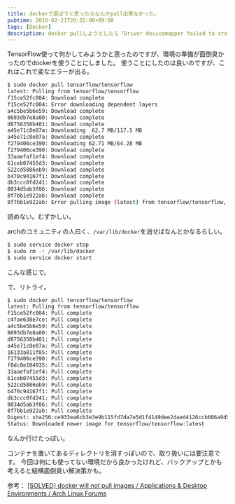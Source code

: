 ```yaml
---
title: dockerで遊ぼうと思ったらなんかpull出来なかった。
pubtime: 2016-02-21T20:55:00+09:00
tags: [Docker]
description: docker pullしようとしたら「Driver devicemapper failed to create image rootfs」という感じのエラーが出たので、それに対応した時のメモです。
---
```


TensorFlow使って何かしてみようかと思ったのですが、環境の準備が面倒臭かったのでdockerを使うことにしました。
使うことにしたのは良いのですが、これはこれで変なエラーが出る。
``` bash
$ sudo docker pull tensorflow/tensorflow
latest: Pulling from tensorflow/tensorflow
f15ce52fc004: Download complete 
f15ce52fc004: Error downloading dependent layers 
a4c5be5b6e59: Download complete 
8693db7e8a00: Download complete 
d8756350b401: Download complete 
a45e71c8e07a: Downloading  62.7 MB/117.5 MB
a45e71c8e07a: Download complete 
f279406ce390: Downloading 62.71 MB/64.28 MB
f279406ce390: Download complete 
33aaefaf1ef4: Download complete 
61ceb07455d3: Download complete 
522cd5886eb9: Download complete 
b470c94167f1: Download complete 
db3ccc0fd241: Download complete 
8034d5ab3f06: Download complete 
8f7bb1e922ab: Download complete 
8f7bb1e922ab: Error pulling image (latest) from tensorflow/tensorflow, endpoint: https://registry-1.docker.io/v1/, Driver devicemapper failed to create image rootfs f8f7bb1e922ab: Error pulling image (latest) from tensorflow/tensorflow, Driver devicemapper failed to create image rootfs f15ce52fc004a5c3eab9128a78f7c0c2135d4f726bc54f1373120ab3ff291bcc: Error running DeviceCreate (createSnapDevice) dm_task_run failFATA[0043] Error pulling image (latest) from tensorflow/tensorflow, Driver devicemapper failed to create image rootfs f15ce52fc004a5c3eab9128a78f7c0c2135d4f726bc54f1373120ab3ff291bcc: Error running DeviceCreate (createSnapDevice) dm_task_run failed
```
読めない。むずかしい。

archのコミュニティの人曰く、`/var/lib/docker`を消せばなんとかなるらしい。
``` bash
$ sudo service docker stop
$ sudo rm -r /var/lib/docker
$ sudo service docker start
```
こんな感じで。

で、リトライ。
``` bash
$ sudo docker pull tensorflow/tensorflow
latest: Pulling from tensorflow/tensorflow
f15ce52fc004: Pull complete 
c4fae638e7ce: Pull complete 
a4c5be5b6e59: Pull complete 
8693db7e8a00: Pull complete 
d8756350b401: Pull complete 
a45e71c8e07a: Pull complete 
16133a811f85: Pull complete 
f279406ce390: Pull complete 
f8dc0e184935: Pull complete 
33aaefaf1ef4: Pull complete 
61ceb07455d3: Pull complete 
522cd5886eb9: Pull complete 
b470c94167f1: Pull complete 
db3ccc0fd241: Pull complete 
8034d5ab3f06: Pull complete 
8f7bb1e922ab: Pull complete 
Digest: sha256:ce933ea6cb3e3e9b115fd7da7e5d1f4149dee2daed4126ccb606a9d546ae96ff
Status: Downloaded newer image for tensorflow/tensorflow:latest
```
なんか行けたっぽい。

コンテナを置いてあるディレクトリを消すっぽいので、取り扱いには要注意です。
今回は何にも使ってない環境だから良かったけれど、バックアップとかも考えると結構面倒臭い解決策かも。

参考： [[SOLVED] docker will not pull images / Applications &amp; Desktop Environments / Arch Linux Forums](https://bbs.archlinux.org/viewtopic.php?id=179942)
